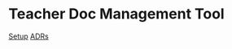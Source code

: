 # Teacher Doc Management Tool


[Setup](docs/Setup.md)
[ADRs](docs/ArchitecturalDecisionRecords.md)
